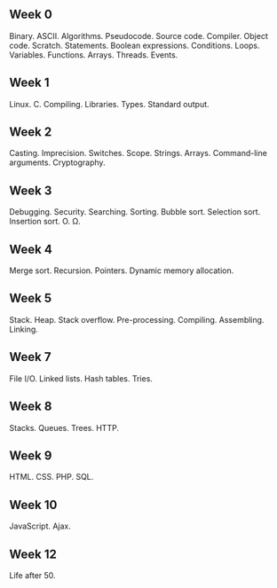 Week 0
------
Binary. ASCII. Algorithms. Pseudocode. Source code. Compiler. Object code. Scratch. Statements. Boolean expressions. Conditions. Loops. Variables. Functions. Arrays. Threads. Events.
 
Week 1
-------
Linux. C. Compiling. Libraries. Types. Standard output.
 
Week 2
------
Casting. Imprecision. Switches. Scope. Strings. Arrays. Command-line arguments. Cryptography.
 
Week 3
------
Debugging. Security. Searching. Sorting. Bubble sort. Selection sort. Insertion sort. O. Ω.
 
Week 4
------
Merge sort. Recursion. Pointers. Dynamic memory allocation.
 
Week 5
----
Stack. Heap. Stack overflow. Pre-processing. Compiling. Assembling. Linking.
 
Week 7
-----
File I/O. Linked lists. Hash tables. Tries.
 
Week 8
------
Stacks. Queues. Trees. HTTP.
 
Week 9
-----
HTML. CSS. PHP. SQL.
 
Week 10
----
JavaScript. Ajax.
 
Week 12
-----
Life after 50.


